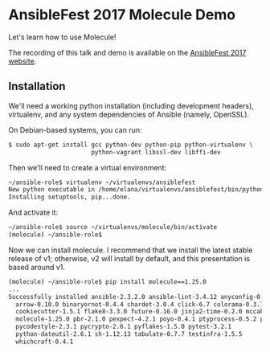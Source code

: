 # AnsibleFest 2017 Molecule Demo

Let's learn how to use Molecule!

The recording of this talk and demo is available on the [AnsibleFest 2017
website](https://www.ansible.com/infastructure-testing-with-molecule).

## Installation

We'll need a working python installation (including development headers),
virtualenv, and any system dependencies of Ansible (namely, OpenSSL).

On Debian-based systems, you can run:

```bash
$ sudo apt-get install gcc python-dev python-pip python-virtualenv \
                       python-vagrant libssl-dev libffi-dev
```

Then we'll need to create a virtual environment:

```bash
~/ansible-role$ virtualenv ~/virtualenvs/ansiblefest
New python executable in /home/elana/virtualenvs/ansiblefest/bin/python
Installing setuptools, pip...done.
```

And activate it:

```bash
~/ansible-role$ source ~/virtualenvs/molecule/bin/activate
(molecule) ~/ansible-role$
```

Now we can install molecule. I recommend that we install the latest stable
release of v1; otherwise, v2 will install by default, and this presentation is
based around v1.

```bash
(molecule) ~/ansible-role$ pip install molecule==1.25.0
...
Successfully installed ansible-2.3.2.0 ansible-lint-3.4.12 anyconfig-0.7.0
  arrow-0.10.0 binaryornot-0.4.4 chardet-3.0.4 click-6.7 colorama-0.3.7
  cookiecutter-1.5.1 flake8-3.3.0 future-0.16.0 jinja2-time-0.2.0 mccabe-0.6.1
  molecule-1.25.0 pbr-2.1.0 pexpect-4.2.1 poyo-0.4.1 ptyprocess-0.5.2 py-1.4.34
  pycodestyle-2.3.1 pycrypto-2.6.1 pyflakes-1.5.0 pytest-3.2.1
  python-dateutil-2.6.1 sh-1.12.13 tabulate-0.7.7 testinfra-1.5.5
  whichcraft-0.4.1
```
